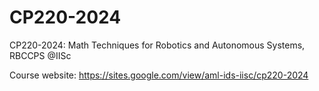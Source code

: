 # CP220-2024

CP220-2024: Math Techniques for Robotics and Autonomous Systems, RBCCPS @IISc

Course website: <https://sites.google.com/view/aml-ids-iisc/cp220-2024>
